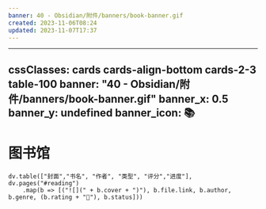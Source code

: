 ```yaml
---
banner: 40 - Obsidian/附件/banners/book-banner.gif
created: 2023-11-06T08:24
updated: 2023-11-07T17:37
---
```

---
cssClasses: cards cards-align-bottom cards-2-3 table-100
banner: "40 - Obsidian/附件/banners/book-banner.gif"
banner_x: 0.5
banner_y: undefined
banner_icon: 📚
---

# 图书馆

```dataviewjs
dv.table(["封面","书名", "作者", "类型", "评分","进度"], dv.pages("#reading")
    .map(b => [("![](" + b.cover + ")"), b.file.link, b.author, b.genre, (b.rating + "🌟"), b.status]))
```
